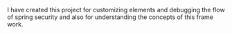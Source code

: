 I have created this project for customizing elements and debugging the flow of spring security and also for understanding the concepts of this frame work.

